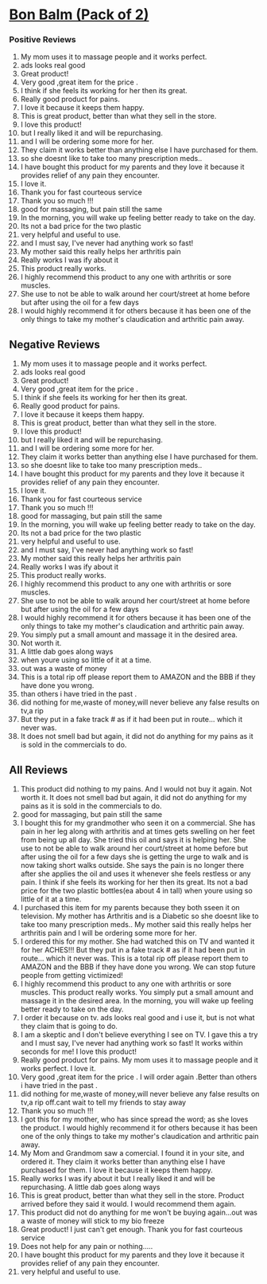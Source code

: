 # [Bon Balm (Pack of 2)](https://products.checkmycream.com/products/Bon-Balm-(Pack-of-2).html)

### Positive Reviews

<ol>
      <li>My mom uses it to massage people and it works perfect.</li>
      <li>ads looks real good</li>
      <li>Great product!</li>
      <li>Very good ,great item for the price .</li>
      <li>I think if she feels its working for her then its great.</li>
      <li>Really good product for pains.</li>
      <li>I love it because it keeps them happy.</li>
      <li>This is great product, better than what they sell in the store.</li>
      <li>I love this product!</li>
      <li>but I really liked it and will be repurchasing.</li>
      <li>and I will be ordering some more for her.</li>
      <li>They claim it works better than anything else I have purchased for them.  </li>
      <li>so she doesnt like to take too many prescription meds..</li>
      <li>I have bought this product for my parents and they love it because it provides relief of any pain they encounter.</li>
      <li>I love it.</li>
      <li>Thank you for fast courteous service</li>
      <li>Thank  you so much !!!</li>
      <li>good for massaging, but pain still the same</li>
      <li>In the morning, you will wake up feeling better ready to take on the day.</li>
      <li>Its not a bad price for the two plastic</li>
      <li>very helpful and useful to use.</li>
      <li>and I must say, I&#x27;ve never had anything work so fast!</li>
      <li>My mother said this really helps her arthritis pain</li>
      <li>Really works I was ify about it</li>
      <li>This product really works.</li>
      <li>I highly recommend this product to any one with arthritis or sore muscles.  </li>
      <li>She use to not be able to walk around her court/street at home before but after using the oil for a few days</li>
      <li>I would highly recommend it for others because it has been one of the only things to take my mother&#x27;s claudication and arthritic pain away.</li>
</ol>


<h2>Negative Reviews</h2>
<ol>
<li> My mom uses it to massage people and it works perfect.</li>
<li> ads looks real good</li>
<li> Great product!</li>
<li> Very good ,great item for the price .</li>
<li> I think if she feels its working for her then its great.</li>
<li> Really good product for pains.</li>
<li> I love it because it keeps them happy.</li>
<li> This is great product, better than what they sell in the store.</li>
<li> I love this product!</li>
<li> but I really liked it and will be repurchasing.</li>
<li> and I will be ordering some more for her.</li>
<li> They claim it works better than anything else I have purchased for them.  </li>
<li> so she doesnt like to take too many prescription meds..</li>
<li> I have bought this product for my parents and they love it because it provides relief of any pain they encounter.</li>
<li> I love it.</li>
<li> Thank you for fast courteous service</li>
<li> Thank  you so much !!!</li>
<li> good for massaging, but pain still the same</li>
<li> In the morning, you will wake up feeling better ready to take on the day.</li>
<li> Its not a bad price for the two plastic</li>
<li> very helpful and useful to use.</li>
<li> and I must say, I&#x27;ve never had anything work so fast!</li>
<li> My mother said this really helps her arthritis pain</li>
<li> Really works I was ify about it</li>
<li> This product really works.</li>
<li> I highly recommend this product to any one with arthritis or sore muscles.  </li>
<li> She use to not be able to walk around her court/street at home before but after using the oil for a few days</li>
<li> I would highly recommend it for others because it has been one of the only things to take my mother&#x27;s claudication and arthritic pain away.</li>
<li> You simply put a small amount and massage it in the desired area.</li>
<li> Not worth it.  </li>
<li> A little dab goes along ways</li>
<li> when youre using so little of it at a time.</li>
<li> out was a waste of money</li>
<li> This is a total rip off please report them to AMAZON and the BBB if they have done you wrong.</li>
<li> than others i have tried in the past .</li>
<li> did nothing for me,waste of money,will never believe any false results on tv,a rip</li>
<li> But they put in a fake track # as if it had been put in route... which it never was.  </li>
<li> It does not smell bad but again, it did not do anything for my pains as it is sold in the commercials to do.</li>
</ol>

<h2>All Reviews</h2>

<ol>
    <li> This product did nothing to my pains.  And I would not buy it again.  Not worth it.  It does not smell bad but again, it did not do anything for my pains as it is sold in the commercials to do.</li>
    <li> good for massaging, but pain still the same</li>
    <li> I bought this for my grandmother who seen it on a commercial. She has pain in her leg along with arthritis and at times gets swelling on her feet from being up all day. She tried this oil and says it is helping her. She use to not be able to walk around her court/street at home before but after using the oil for a few days she is getting the urge to walk and is now taking short walks outside. She says the pain is no longer there after she applies the oil and uses it whenever she feels restless or any pain. I think if she feels its working for her then its great. Its not a bad price for the two plastic bottles(ea about 4 in tall) when youre using so little of it at a time.</li>
    <li> I purchased this item for my parents because they both sseen it on television. My mother has Arthritis and is a Diabetic so she doesnt like to take too many prescription meds.. My mother said this really helps her arthritis pain and I will be ordering some more for her.</li>
    <li> I ordered this for my mother. She had watched this on TV and wanted it for her ACHES!!! But they put in a fake track # as if it had been put in route... which it never was.  This is a total rip off please report them to AMAZON and the BBB if they have done you wrong. We can stop future people from getting victimized!</li>
    <li> I highly recommend this product to any one with arthritis or sore muscles.  This product really works. You simply put a small amount and massage it in the desired area. In the morning, you will wake up feeling better ready to take on the day.</li>
    <li> I order it because on tv. ads looks real good and i use it, but is not what they claim that is going to do.</li>
    <li> I am a skeptic and I don&#x27;t believe everything I see on TV. I gave this a try and I must say, I&#x27;ve never had anything work so fast! It works within seconds for me! I love this product!</li>
    <li> Really good product for pains. My mom uses it to massage people and it works perfect. I love it.</li>
    <li> Very good ,great item for the price . I will order again .Better than others i have tried in the past .</li>
    <li> did nothing for me,waste of money,will never believe any false results on tv,a rip off.cant wait to tell my friends to stay away</li>
    <li> Thank  you so much !!!</li>
    <li> I got this for my mother, who has since spread the word; as she loves the product. I would highly recommend it for others because it has been one of the only things to take my mother&#x27;s claudication and arthritic pain away.</li>
    <li> My Mom and Grandmom saw a comercial.  I found it in your site, and ordered it.  They claim it works better than anything else I have purchased for them.  I love it because it keeps them happy.</li>
    <li> Really works I was ify about it but I really liked it and will be repurchasing. A little dab goes along ways</li>
    <li> This is great product, better than what they sell in the store. Product arrived before they said it would. I would recommend them again.</li>
    <li> This product did not do anything for me won&#x27;t be buying again...out was a waste of money will stick to my bio freeze</li>
    <li> Great product! I just can&#x27;t get enough. Thank you for fast courteous service</li>
    <li> Does not help for any pain or nothing.....</li>
    <li> I have bought this product for my parents and they love it because it provides relief of any pain they encounter.</li>
    <li> very helpful and useful to use.</li>
</ol>




